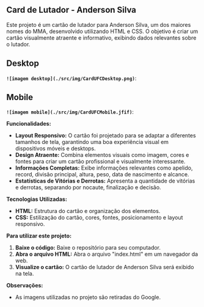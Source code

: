 ## Card de Lutador - Anderson Silva

Este projeto é um cartão de lutador para Anderson Silva, um dos maiores nomes do MMA, desenvolvido utilizando HTML e CSS. O objetivo é criar um cartão visualmente atraente e informativo, exibindo dados relevantes sobre o lutador.

## Desktop
**`![imagem desktop](./src/img/CardUFCDesktop.png)`**:

## Mobile
**`![imagem mobile](./src/img/CardUFCMobile.jfif)`**:

**Funcionalidades:**

- **Layout Responsivo:** O cartão foi projetado para se adaptar a diferentes tamanhos de tela, garantindo uma boa experiência visual em dispositivos móveis e desktops.
- **Design Atraente:** Combina elementos visuais como imagem, cores e fontes para criar um cartão profissional e visualmente interessante.
- **Informações Completas:** Exibe informações relevantes como apelido, record, divisão principal, altura, peso, data de nascimento e alcance. 
- **Estatísticas de Vitórias e Derrotas:**  Apresenta a quantidade de vitórias e derrotas, separando por nocaute, finalização e decisão.

**Tecnologias Utilizadas:**

- **HTML:**  Estrutura do cartão e organização dos elementos.
- **CSS:**  Estilização do cartão, cores, fontes, posicionamento e layout responsivo.

**Para utilizar este projeto:**

1. **Baixe o código:**  Baixe o repositório para seu computador.
2. **Abra o arquivo HTML:**  Abra o arquivo "index.html" em um navegador da web.
3. **Visualize o cartão:** O cartão de lutador de Anderson Silva será exibido na tela.

**Observações:**

- As imagens utilizadas no projeto são retiradas do Google.


